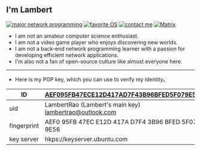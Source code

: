 ## I'm Lambert

[![major network programming](https://img.shields.io/badge/major-network%20programming-F38020?logo=cloudflare)](https://roadmap.sh/backend)
[![favorite OS](https://img.shields.io/badge/favorite%20OS-Arch%20linux-1793D1?logo=archlinux)](https://archlinux.org/)
[![contact me](https://img.shields.io/badge/contact%20me-mail-0A84FF?logo=thunderbird)](mailto:lambertrao@outlook.com)
[![Matrix](https://img.shields.io/badge/Matrix-%40lambertrao%3Amatrix.org-brightgreen?logo=matrix)](https://matrix.to/#/@lambertrao:matrix.org)

- I am not an amateur computer science enthusiast.
- I am not a video game player who enjoys discovering new worlds.
- I am not a back-end network programming learner with a passion for developing efficient network applications.
- I'm also not a fan of open-source culture like almost everyone here.

<hr>

- Here is my PGP key, which you can use to verify my identity。

| ID          | [AEF095FB47ECE12D417AD7F43B96BFED5F079E56](https://keyserver.ubuntu.com/pks/lookup?search=lambertrao&fingerprint=on&op=index)                 |
| ----------- | -------------------------------------------------------- |
| uid         | LambertRao (Lambert's main key) <lambertrao@outlook.com> |
| fingerprint | AEF0 95FB 47EC E12D 417A  D7F4 3B96 BFED 5F07 9E56       |
| key server  | hkps://keyserver.ubuntu.com                              |
